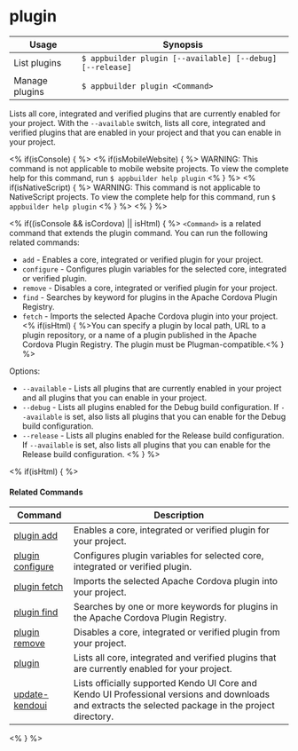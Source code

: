plugin
==========

Usage | Synopsis
------|-------
List plugins | `$ appbuilder plugin [--available] [--debug] [--release]`    
Manage plugins | `$ appbuilder plugin <Command>`

Lists all core, integrated and verified plugins that are currently enabled for your project. With the `--available` switch, lists all core, integrated and verified plugins that are enabled in your project and that you can enable in your project.

<% if(isConsole) { %>
<% if(isMobileWebsite) { %>
WARNING: This command is not applicable to mobile website projects. To view the complete help for this command, run `$ appbuilder help plugin`
<% } %>
<% if(isNativeScript) { %>
WARNING: This command is not applicable to NativeScript projects. To view the complete help for this command, run `$ appbuilder help plugin`
<% } %>
<% } %>

<% if((isConsole && isCordova) || isHtml) { %>
`<Command>` is a related command that extends the plugin command. You can run the following related commands:
* `add` - Enables a core, integrated or verified plugin for your project.
* `configure` - Configures plugin variables for the selected core, integrated or verified plugin.
* `remove` - Disables a core, integrated or verified plugin for your project.
* `find` - Searches by keyword for plugins in the Apache Cordova Plugin Registry.
* `fetch` - Imports the selected Apache Cordova plugin into your project. <% if(isHtml) { %>You can specify a plugin by local path, URL to a plugin repository, or a name of a plugin published in the Apache Cordova Plugin Registry. The plugin must be Plugman-compatible.<% } %>

Options:
* `--available` - Lists all plugins that are currently enabled in your project and all plugins that you can enable in your project.
* `--debug` - Lists all plugins enabled for the Debug build configuration. If `--available` is set, also lists all plugins that you can enable for the Debug build configuration.
* `--release` - Lists all plugins enabled for the Release build configuration. If `--available` is set, also lists all plugins that you can enable for the Release build configuration.
<% } %>

<% if(isHtml) { %> 
#### Related Commands

Command | Description
----------|----------
[plugin add](plugin-add.html) | Enables a core, integrated or verified plugin for your project.
[plugin configure](plugin-configure.html) | Configures plugin variables for selected core, integrated or verified plugin.
[plugin fetch](plugin-fetch.html) | Imports the selected Apache Cordova plugin into your project.
[plugin find](plugin-find.html) | Searches by one or more keywords for plugins in the Apache Cordova Plugin Registry.
[plugin remove](plugin-remove.html) | Disables a core, integrated or verified plugin from your project.
[plugin](plugin.html) | Lists all core, integrated and verified plugins that are currently enabled for your project.
[update-kendoui](update-kendoui.html) | Lists officially supported Kendo UI Core and Kendo UI Professional versions and downloads and extracts the selected package in the project directory.
<% } %>